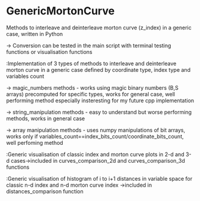 # GenericMortonCurve
 Methods to interleave and deinterleave morton curve (z_index) in a generic case, written in Python
 
 -> Conversion can be tested in the main script with terminal testing functions or visualisation functions




:Implementation of 3 types of methods to interleave and deinterleave morton curve in a generic case defined by coordinate type, index type and variables count

-> magic_numbers methods - works using magic binary numbers (B,S arrays) precomputed for specific types, works for general case, well performing method especially insteresting for my future cpp implementation

-> string_manipulation methods - easy to understand but worse performing methods, works in general case

-> array manipulation methods - uses numpy manipulations of bit arrays, works only if variables_count==index_bits_count/coordinate_bits_count, well perfoming method




:Generic visualisation of classic index and morton curve plots in 2-d and 3-d cases->included in curves_comparison_2d and curves_comparison_3d functions




:Generic visualisation of histogram of i to i+1 distances in variable space for classic n-d index and n-d morton curve index ->included in distances_comparison function
